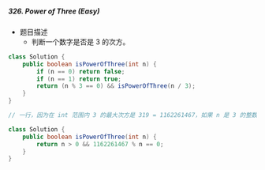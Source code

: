 ##### 326. Power of Three (Easy)

- 题目描述
  - 判断一个数字是否是 3 的次方。

```java
class Solution {
    public boolean isPowerOfThree(int n) {
        if (n == 0) return false;
        if (n == 1) return true;
        return (n % 3 == 0) && isPowerOfThree(n / 3);
    }
}

// 一行，因为在 int 范围内 3 的最大次方是 319 = 1162261467，如果 n 是 3 的整数次 方，那么 1162261467 除以 n 的余数一定是零;反之亦然

class Solution {
    public boolean isPowerOfThree(int n) {
        return n > 0 && 1162261467 % n == 0;
    }
}
```

